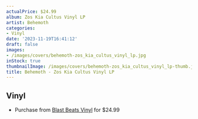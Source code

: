 ```yaml
---
actualPrice: $24.99
album: Zos Kia Cultus Vinyl LP
artist: Behemoth
categories:
- Vinyl
date: '2023-11-19T16:41:12'
draft: false
images:
- /images/covers/behemoth-zos_kia_cultus_vinyl_lp.jpg
inStock: true
thumbnailImage: /images/covers/behemoth-zos_kia_cultus_vinyl_lp-thumb.jpg
title: Behemoth - Zos Kia Cultus Vinyl LP
---
```


## Vinyl
* Purchase from [Blast Beats Vinyl](https://blastbeatsvinyl.com/products/behemoth-zos-kia-cultus-vinyl-lp) for $24.99
